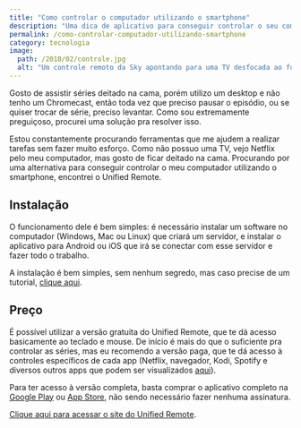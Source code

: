 ```yaml
---
title: "Como controlar o computador utilizando o smartphone"
description: "Uma dica de aplicativo para conseguir controlar o seu computador utilizando o smartphone."
permalink: /como-controlar-computador-utilizando-smartphone
category: tecnologia
image:
  path: /2018/02/controle.jpg
  alt: "Um controle remoto da Sky apontando para uma TV desfocada ao fundo."
---
```


Gosto de assistir séries deitado na cama, porém utilizo um desktop e não tenho um Chromecast, então toda vez que preciso pausar o episódio, ou se quiser trocar de série, preciso levantar. Como sou extremamente preguiçoso, procurei uma solução pra resolver isso.

Estou constantemente procurando ferramentas que me ajudem a realizar tarefas sem fazer muito esforço. Como não possuo uma TV, vejo Netflix pelo meu computador, mas gosto de ficar deitado na cama. Procurando por uma alternativa para conseguir controlar o meu computador utilizando o smartphone, encontrei o Unified Remote.

## Instalação

O funcionamento dele é bem simples: é necessário instalar um software no computador (Windows, Mac ou Linux) que criará um servidor, e instalar o aplicativo para Android ou iOS que irá se conectar com esse servidor e fazer todo o trabalho.

A instalação é bem simples, sem nenhum segredo, mas caso precise de um tutorial, [clique aqui](https://www.howtogeek.com/240794/how-to-use-your-smartphone-as-a-mouse-keyboard-and-remote-control-for-your-pc/).

## Preço

É possível utilizar a versão gratuita do Unified Remote, que te dá acesso basicamente ao teclado e mouse. De início é mais do que o suficiente pra controlar as séries, mas eu recomendo a versão paga, que te dá acesso à controles específicos de cada app (Netflix, navegador, Kodi, Spotify e diversos outros apps que podem ser visualizados [aqui](https://www.unifiedremote.com/remotes/all)).

Para ter acesso à versão completa, basta comprar o aplicativo completo na [Google Play](https://play.google.com/store/apps/details?id=com.Relmtech.RemotePaid) ou [App Store](https://itunes.apple.com/us/app/unified-remote/id825534179?mt=8), não sendo necessário fazer nenhuma assinatura.

[Clique aqui para acessar o site do Unified Remote](https://www.unifiedremote.com/).
